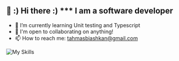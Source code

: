   👋 :)  Hi there :)
  *** I am a software developer 
-
- 🌱 I’m currently learning Unit testing and Typescript
- 🤝 I'm open to collaborating on anything!
- 📫 How to reach me: tahmasbiashkan@gmail.com 


 ![My Skills](https://skillicons.dev/icons?i=dotnet,cs,angular,mysql,html,css,js,ts,sql)
